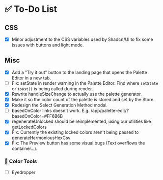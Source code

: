 
# ✅ To-Do List


## CSS
- [x] Minor adjustment to the CSS variables used by Shadcn/UI to fix some
issues with buttons and light mode.

## Misc
- [x] Add a "Try it out" button to the landing page that opens the Palette Editor in a new tab.
- [ ] Fix: setState in render warning in the Palette Editor. Find where `setState` or `toast()` is being called during render.
- [x] Rewrite handleSizeChange to actually use the palette generator.
- [x] Make it so the color count of the palette is stored and set by the Store.
- [x] Redesign the Select Generation Method modal.
- [ ] basedOnColor links doesn't work. E.g. /app/palette-edit/?basedOnColor=#FF6B6B
- [x] regenerateUnlocked should be reimplemented, using our utilities like getLockedColors
- [x] Fix: Currently the existing locked colors aren't being passed to generateHarmoniousHexCsv
- [x] Fix: The Preview button has some visual bugs (Text overflows the container...).

### 🎨 Color Tools
- [ ] Eyedropper


